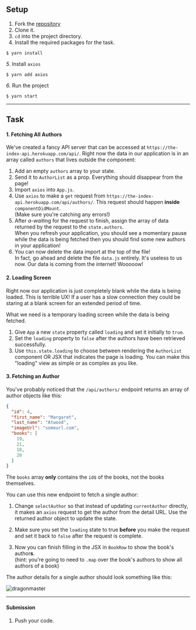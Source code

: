 ## Setup

1. Fork the [repository](https://github.com/JoinCODED/RJS5-TheIndex-Axios)
2. Clone it.
3. `cd` into the project directory.
4. Install the required packages for the task.

```shell
$ yarn install
```

*5.* Install `axios` 

```shell
$ yarn add axios
```

*6.* Run the project

```shell
$ yarn start
```

---

## Task

#### 1. Fetching All Authors
We've created a fancy API server that can be accessed at `https://the-index-api.herokuapp.com/api/`. Right now the data in our application is in an array called `authors` that lives outside the component:

1. Add an empty `authors` array to your state. 
2. Send it to `AuthorList` as a prop. Everything should disappear from the page!
3. Import `axios` into `App.js`.
4. Use `axios` to make a `get` request from `https://the-index-api.herokuapp.com/api/authors/`. This request should happen **inside** `componentDidMount`.  
(Make sure you're catching any errors!)
5. After *a-wait*ing for the request to finish, assign the array of data returned by the request to the `state.authors`.  
When you refresh your application, you should see a momentary pause while the data is being fetched then you should find some new authors in your application!
6. You can now delete the data import at the top of the file!  
In fact, go ahead and delete the file `data.js` entirely. It's useless to us now. Our data is coming from the internet! Wooooow!


#### 2. Loading Screen
Right now our application is just completely blank while the data is being loaded. This is terrible UX! 
If a user has a slow connection they could be staring at a blank screen for an extended period of time. 

What we need is a temporary loading screen while the data is being fetched.

1. Give `App` a new `state` property called `loading` and set it initially to `true`.
2. Set the `loading` property to `false` after the authors have been retrieved successfully.
3. Use `this.state.loading` to choose between rendering the `AuthorList` component OR JSX that indicates the page is loading. You can make this "loading" view as simple or as complex as you like.


#### 3. Fetching an Author

You've probably noticed that the `/api/authors/` endpoint returns an array of author objects like this:

```json
{
  "id": 4,
  "first_name": "Margaret",
  "last_name": "Atwood",
  "imageUrl": "someurl.com",
  "books": [
    19,
    21,
    18,
    20
  ]
}
```

The `books` array **only** contains the `id`s of the books, not the books themselves.  

You can use this new endpoint to fetch a single author:

1. Change `selectAuthor` so that instead of updating `currentAuthor` directly, it makes an `axios` request to get the author from the detail URL. Use the returned author object to update the state.

2. Make sure you set the `loading` state to true **before** you make the request and set it back to `false` after the request is complete.

3. Now you can finish filling in the JSX in `BookRow` to show the book's author**s**.  
    (hint: you're going to need to `.map` over the  book's authors to show all authors of a book)

The author details for a single author should look something like this:

![dragonmaster](https://imgur.com/xSOsXFt.png)


---

#### Submission

1.  Push your code.
